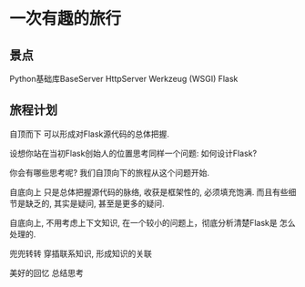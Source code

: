# 一次有趣的旅行

## 景点

Python基础库BaseServer
HttpServer
Werkzeug (WSGI)
Flask

## 旅程计划

自顶而下
可以形成对Flask源代码的总体把握.

设想你站在当初Flask创始人的位置思考同样一个问题: 如何设计Flask?

你会有哪些思考呢?
我们自顶向下的旅程从这个问题开始.

自底向上
只是总体把握源代码的脉络, 收获是框架性的, 必须填充饱满.
而且有些细节是缺乏的, 其实是疑问, 甚至是更多的疑问.

自底向上, 不用考虑上下文知识, 在一个较小的问题上，彻底分析清楚Flask是
怎么处理的.

兜兜转转
穿插联系知识, 形成知识的关联

美好的回忆
总结思考
